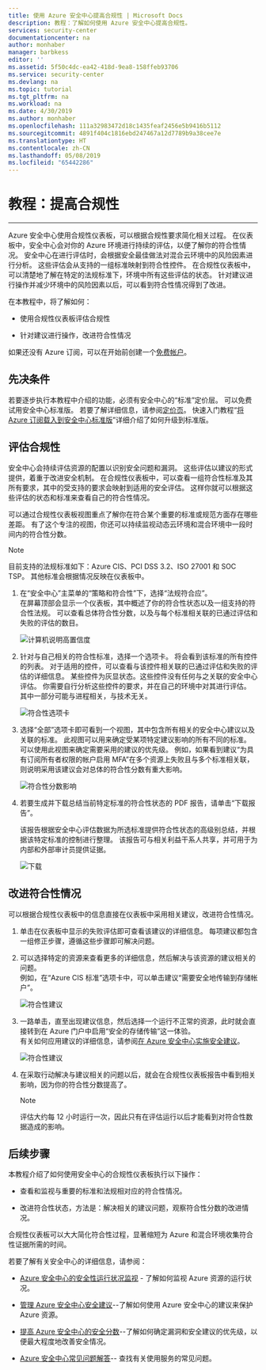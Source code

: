 ```yaml
---
title: 使用 Azure 安全中心提高合规性 | Microsoft Docs
description: 教程：了解如何使用 Azure 安全中心提高合规性。
services: security-center
documentationcenter: na
author: monhaber
manager: barbkess
editor: ''
ms.assetid: 5f50c4dc-ea42-418d-9ea8-158ffeb93706
ms.service: security-center
ms.devlang: na
ms.topic: tutorial
ms.tgt_pltfrm: na
ms.workload: na
ms.date: 4/30/2019
ms.author: monhaber
ms.openlocfilehash: 111a32983472d18c1435feaf2456e5b9416b5112
ms.sourcegitcommit: 4891f404c1816ebd247467a12d7789b9a38cee7e
ms.translationtype: HT
ms.contentlocale: zh-CN
ms.lasthandoff: 05/08/2019
ms.locfileid: "65442286"
---
```

# <a name="tutorial-improve-your-regulatory-compliance"></a>教程：提高合规性
---

Azure 安全中心使用合规性仪表板，可以根据合规性要求简化相关过程。 在仪表板中，安全中心会对你的 Azure 环境进行持续的评估，以便了解你的符合性情况。 安全中心在进行评估时，会根据安全最佳做法对混合云环境中的风险因素进行分析。 这些评估会从支持的一组标准映射到符合性控件。 在合规性仪表板中，可以清楚地了解在特定的法规标准下，环境中所有这些评估的状态。 针对建议进行操作并减少环境中的风险因素以后，可以看到符合性情况得到了改进。

在本教程中，将了解如何：

-   使用合规性仪表板评估合规性

-   针对建议进行操作，改进符合性情况

如果还没有 Azure 订阅，可以在开始前创建一个[免费帐户](https://azure.microsoft.com/free/)。

## <a name="prerequisites"></a>先决条件

若要逐步执行本教程中介绍的功能，必须有安全中心的“标准”定价层。 可以免费试用安全中心标准版。
若要了解详细信息，请参阅[定价页](https://azure.microsoft.com/pricing/details/security-center/)。 快速入门教程“[将 Azure 订阅载入到安全中心标准版](https://docs.microsoft.com/azure/security-center/security-center-get-started)”详细介绍了如何升级到标准版。

##  <a name="assess-your-regulatory-compliance"></a>评估合规性

安全中心会持续评估资源的配置以识别安全问题和漏洞。 这些评估以建议的形式提供，着重于改进安全机制。 在合规性仪表板中，可以查看一组符合性标准及其所有要求，其中的受支持的要求会映射到适用的安全评估。 这样你就可以根据这些评估的状态和标准来查看自己的符合性情况。

可以通过合规性仪表板视图重点了解你在符合某个重要的标准或规范方面存在哪些差距。 有了这个专注的视图，你还可以持续监视动态云环境和混合环境中一段时间内的符合性分数。

>[!NOTE]
> 目前支持的法规标准如下：Azure CIS、PCI DSS 3.2、ISO 27001 和 SOC TSP。 其他标准会根据情况反映在仪表板中。
1.  在“安全中心”主菜单的“策略和符合性”下，选择“法规符合应”。 <br>
在屏幕顶部会显示一个仪表板，其中概述了你的符合性状态以及一组支持的符合性法规。 可以查看总体符合性分数，以及与每个标准相关联的已通过评估和失败的评估的数目。

    ![计算机说明高置信度](./media/security-center-compliance-dashboard/compliance-dashboard.png)


2.  针对与自己相关的符合性标准，选择一个选项卡。 将会看到该标准的所有控件的列表。 对于适用的控件，可以查看与该控件相关联的已通过评估和失败的评估的详细信息。 某些控件为灰显状态。这些控件没有任何与之关联的安全中心评估。 你需要自行分析这些控件的要求，并在自己的环境中对其进行评估。 其中一部分可能与进程相关，与技术无关。

    ![符合性选项卡](./media/security-center-compliance-dashboard/compliance-pci.png)

3. 选择“全部”选项卡即可看到一个视图，其中包含所有相关的安全中心建议以及关联的标准。 此视图可以用来确定受某项特定建议影响的所有不同的标准。 <br> 可以使用此视图来确定需要采用的建议的优先级。 例如，如果看到建议“为具有订阅所有者权限的帐户启用 MFA”在多个资源上失败且与多个标准相关联，则说明采用该建议会对总体的符合性分数有重大影响。

    ![符合性分数影响](./media/security-center-compliance-dashboard/compliance-all-tabs.png)

1. 若要生成并下载总结当前特定标准的符合性状态的 PDF 报告，请单击“下载报告”。

    该报告根据安全中心评估数据为所选标准提供符合性状态的高级别总结，并根据该特定标准的控制进行整理。 该报告可与相关利益干系人共享，并可用于为内部和外部审计员提供证据。

    ![下载](./media/security-center-compliance-dashboard/download-report.png)

## <a name="improve-your-compliance-posture"></a>改进符合性情况

可以根据合规性仪表板中的信息直接在仪表板中采用相关建议，改进符合性情况。

1.  单击在仪表板中显示的失败评估即可查看该建议的详细信息。 每项建议都包含一组修正步骤，遵循这些步骤即可解决问题。

2.  可以选择特定的资源来查看更多的详细信息，然后解决与该资源的建议相关的问题。 <br>例如，在“Azure CIS 标准”选项卡中，可以单击建议“需要安全地传输到存储帐户”。

    ![符合性建议](./media/security-center-compliance-dashboard/compliance-recommendation.png)

3. 一路单击，直至出现建议信息，然后选择一个运行不正常的资源，此时就会直接转到在 Azure 门户中启用“安全的存储传输”这一体验。<br>有关如何应用建议的详细信息，请参阅[在 Azure 安全中心实施安全建议](security-center-recommendations.md)。

    ![符合性建议](./media/security-center-compliance-dashboard/compliance-remediate-recommendation.png)

4.  在采取行动解决与建议相关的问题以后，就会在合规性仪表板报告中看到相关影响，因为你的符合性分数提高了。

    > [!NOTE]
    > 评估大约每 12 小时运行一次，因此只有在评估运行以后才能看到对符合性数据造成的影响。

## <a name="next-steps"></a>后续步骤

本教程介绍了如何使用安全中心的合规性仪表板执行以下操作：

-   查看和监视与重要的标准和法规相对应的符合性情况。

-   改进符合性状态，方法是：解决相关的建议问题，观察符合性分数的改进情况。

合规性仪表板可以大大简化符合性过程，显著缩短为 Azure 和混合环境收集符合性证据所需的时间。

若要了解有关安全中心的详细信息，请参阅：

-   [Azure 安全中心的安全性运行状况监视](security-center-monitoring.md) - 了解如何监视 Azure 资源的运行状况。

-   [管理 Azure 安全中心安全建议](security-center-recommendations.md)--了解如何使用 Azure 安全中心的建议来保护 Azure 资源。

-   [提高 Azure 安全中心的安全分数](security-center-secure-score.md)--了解如何确定漏洞和安全建议的优先级，以便最大程度地改善安全情况。

-   [Azure 安全中心常见问题解答](security-center-faq.md)-- 查找有关使用服务的常见问题。
